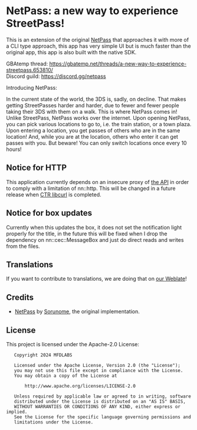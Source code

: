 # NetPass: a new way to experience StreetPass!

This is an extension of the original [NetPass](https://gitlab.com/3ds-netpass/netpass) that approaches it with more of a
CLI type approach, this app has very simple UI but is much faster than the original app, this app is also built with the native
SDK.

GBAtemp thread: https://gbatemp.net/threads/a-new-way-to-experience-streetpass.653810/  
Discord guild: https://discord.gg/netpass

Introducing NetPass:

In the current state of the world, the 3DS is, sadly, on decline. That makes getting StreetPasses harder and harder, due to fewer and fewer people taking their 3DS with them on a walk. This is where NetPass comes in!  
Unlike StreetPass, NetPass works over the internet. Upon opening NetPass, you can pick various locations to go to, i.e. the train station, or a town plaza. Upon entering a location, you get passes of others who are in the same location! And, while you are at the location, others who enter it can get passes with you. But beware! You can only switch locations once every 10 hours!

## Notice for HTTP

This application currently depends on an insecure proxy of [the API](https://api.netpass.cafe) in order to comply with a limitation of nn::http.
This will be changed in a future release when [CTR libcurl](https://github.com/nikita-petko/ctr-libcurl) is completed.

## Notice for box updates

Currently when this updates the box, it does not set the notification light properly for the title, in the future this will be fixed when I drop the dependency on nn::cec::MessageBox and just do direct reads and writes from the files.

## Translations
If you want to contribute to translations, we are doing that on [our Weblate](https://weblate.sorunome.de/projects/netpass)!

## Credits
 - [NetPass](https://gitlab.com/3ds-netpass/netpass) by [Sorunome](https://gitlab.com/Sorunome), the original implementation.

## License

This project is licensed under the Apache-2.0 License:

```
   Copyright 2024 MFDLABS

   Licensed under the Apache License, Version 2.0 (the "License");
   you may not use this file except in compliance with the License.
   You may obtain a copy of the License at

       http://www.apache.org/licenses/LICENSE-2.0

   Unless required by applicable law or agreed to in writing, software
   distributed under the License is distributed on an "AS IS" BASIS,
   WITHOUT WARRANTIES OR CONDITIONS OF ANY KIND, either express or implied.
   See the License for the specific language governing permissions and
   limitations under the License.
```
